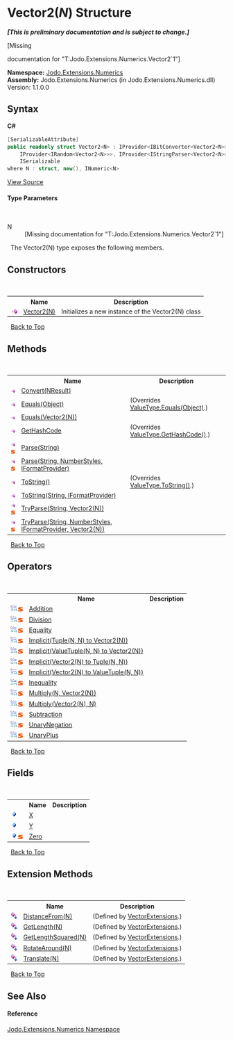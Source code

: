 # Vector2(*N*) Structure
 _**\[This is preliminary documentation and is subject to change.\]**_

\[Missing <summary> documentation for "T:Jodo.Extensions.Numerics.Vector2`1"\]

**Namespace:**&nbsp;<a href="N_Jodo_Extensions_Numerics">Jodo.Extensions.Numerics</a><br />**Assembly:**&nbsp;Jodo.Extensions.Numerics (in Jodo.Extensions.Numerics.dll) Version: 1.1.0.0

## Syntax

**C#**<br />
``` C#
[SerializableAttribute]
public readonly struct Vector2<N> : IProvider<IBitConverter<Vector2<N>>>, 
	IProvider<IRandom<Vector2<N>>>, IProvider<IStringParser<Vector2<N>>>, 
	ISerializable
where N : struct, new(), INumeric<N>

```

<a href="https://github.com/JosephJShort/Jodo.Extensions/blob/main/src/Jodo.Extensions.Numerics/Vector2.cs" rel="noopener noreferrer" title="View the source code">View Source</a><br />

#### Type Parameters
&nbsp;<dl><dt>N</dt><dd>\[Missing <typeparam name="N"/> documentation for "T:Jodo.Extensions.Numerics.Vector2`1"\]</dd></dl>&nbsp;
The Vector2(N) type exposes the following members.


## Constructors
&nbsp;<table><tr><th></th><th>Name</th><th>Description</th></tr><tr><td>![Public method](media/pubmethod.gif "Public method")</td><td><a href="M_Jodo_Extensions_Numerics_Vector2_1__ctor">Vector2(N)</a></td><td>
Initializes a new instance of the Vector2(N) class</td></tr></table>&nbsp;
<a href="#vector2(*n*)-structure">Back to Top</a>

## Methods
&nbsp;<table><tr><th></th><th>Name</th><th>Description</th></tr><tr><td>![Public method](media/pubmethod.gif "Public method")</td><td><a href="M_Jodo_Extensions_Numerics_Vector2_1_Convert__1">Convert(NResult)</a></td><td /></tr><tr><td>![Public method](media/pubmethod.gif "Public method")</td><td><a href="M_Jodo_Extensions_Numerics_Vector2_1_Equals_1">Equals(Object)</a></td><td> (Overrides <a href="https://docs.microsoft.com/dotnet/api/system.valuetype.equals#system-valuetype-equals(system-object)" target="_blank" rel="noopener noreferrer">ValueType.Equals(Object)</a>.)</td></tr><tr><td>![Public method](media/pubmethod.gif "Public method")</td><td><a href="M_Jodo_Extensions_Numerics_Vector2_1_Equals">Equals(Vector2(N))</a></td><td /></tr><tr><td>![Public method](media/pubmethod.gif "Public method")</td><td><a href="M_Jodo_Extensions_Numerics_Vector2_1_GetHashCode">GetHashCode</a></td><td> (Overrides <a href="https://docs.microsoft.com/dotnet/api/system.valuetype.gethashcode#system-valuetype-gethashcode" target="_blank" rel="noopener noreferrer">ValueType.GetHashCode()</a>.)</td></tr><tr><td>![Public method](media/pubmethod.gif "Public method")![Static member](media/static.gif "Static member")</td><td><a href="M_Jodo_Extensions_Numerics_Vector2_1_Parse">Parse(String)</a></td><td /></tr><tr><td>![Public method](media/pubmethod.gif "Public method")![Static member](media/static.gif "Static member")</td><td><a href="M_Jodo_Extensions_Numerics_Vector2_1_Parse_1">Parse(String, NumberStyles, IFormatProvider)</a></td><td /></tr><tr><td>![Public method](media/pubmethod.gif "Public method")</td><td><a href="M_Jodo_Extensions_Numerics_Vector2_1_ToString">ToString()</a></td><td> (Overrides <a href="https://docs.microsoft.com/dotnet/api/system.valuetype.tostring#system-valuetype-tostring" target="_blank" rel="noopener noreferrer">ValueType.ToString()</a>.)</td></tr><tr><td>![Public method](media/pubmethod.gif "Public method")</td><td><a href="M_Jodo_Extensions_Numerics_Vector2_1_ToString_1">ToString(String, IFormatProvider)</a></td><td /></tr><tr><td>![Public method](media/pubmethod.gif "Public method")![Static member](media/static.gif "Static member")</td><td><a href="M_Jodo_Extensions_Numerics_Vector2_1_TryParse">TryParse(String, Vector2(N))</a></td><td /></tr><tr><td>![Public method](media/pubmethod.gif "Public method")![Static member](media/static.gif "Static member")</td><td><a href="M_Jodo_Extensions_Numerics_Vector2_1_TryParse_1">TryParse(String, NumberStyles, IFormatProvider, Vector2(N))</a></td><td /></tr></table>&nbsp;
<a href="#vector2(*n*)-structure">Back to Top</a>

## Operators
&nbsp;<table><tr><th></th><th>Name</th><th>Description</th></tr><tr><td>![Public operator](media/puboperator.gif "Public operator")![Static member](media/static.gif "Static member")</td><td><a href="M_Jodo_Extensions_Numerics_Vector2_1_op_Addition">Addition</a></td><td /></tr><tr><td>![Public operator](media/puboperator.gif "Public operator")![Static member](media/static.gif "Static member")</td><td><a href="M_Jodo_Extensions_Numerics_Vector2_1_op_Division">Division</a></td><td /></tr><tr><td>![Public operator](media/puboperator.gif "Public operator")![Static member](media/static.gif "Static member")</td><td><a href="M_Jodo_Extensions_Numerics_Vector2_1_op_Equality">Equality</a></td><td /></tr><tr><td>![Public operator](media/puboperator.gif "Public operator")![Static member](media/static.gif "Static member")</td><td><a href="M_Jodo_Extensions_Numerics_Vector2_1_op_Implicit_2">Implicit(Tuple(N, N) to Vector2(N))</a></td><td /></tr><tr><td>![Public operator](media/puboperator.gif "Public operator")![Static member](media/static.gif "Static member")</td><td><a href="M_Jodo_Extensions_Numerics_Vector2_1_op_Implicit_3">Implicit(ValueTuple(N, N) to Vector2(N))</a></td><td /></tr><tr><td>![Public operator](media/puboperator.gif "Public operator")![Static member](media/static.gif "Static member")</td><td><a href="M_Jodo_Extensions_Numerics_Vector2_1_op_Implicit_1">Implicit(Vector2(N) to Tuple(N, N))</a></td><td /></tr><tr><td>![Public operator](media/puboperator.gif "Public operator")![Static member](media/static.gif "Static member")</td><td><a href="M_Jodo_Extensions_Numerics_Vector2_1_op_Implicit">Implicit(Vector2(N) to ValueTuple(N, N))</a></td><td /></tr><tr><td>![Public operator](media/puboperator.gif "Public operator")![Static member](media/static.gif "Static member")</td><td><a href="M_Jodo_Extensions_Numerics_Vector2_1_op_Inequality">Inequality</a></td><td /></tr><tr><td>![Public operator](media/puboperator.gif "Public operator")![Static member](media/static.gif "Static member")</td><td><a href="M_Jodo_Extensions_Numerics_Vector2_1_op_Multiply_1">Multiply(N, Vector2(N))</a></td><td /></tr><tr><td>![Public operator](media/puboperator.gif "Public operator")![Static member](media/static.gif "Static member")</td><td><a href="M_Jodo_Extensions_Numerics_Vector2_1_op_Multiply">Multiply(Vector2(N), N)</a></td><td /></tr><tr><td>![Public operator](media/puboperator.gif "Public operator")![Static member](media/static.gif "Static member")</td><td><a href="M_Jodo_Extensions_Numerics_Vector2_1_op_Subtraction">Subtraction</a></td><td /></tr><tr><td>![Public operator](media/puboperator.gif "Public operator")![Static member](media/static.gif "Static member")</td><td><a href="M_Jodo_Extensions_Numerics_Vector2_1_op_UnaryNegation">UnaryNegation</a></td><td /></tr><tr><td>![Public operator](media/puboperator.gif "Public operator")![Static member](media/static.gif "Static member")</td><td><a href="M_Jodo_Extensions_Numerics_Vector2_1_op_UnaryPlus">UnaryPlus</a></td><td /></tr></table>&nbsp;
<a href="#vector2(*n*)-structure">Back to Top</a>

## Fields
&nbsp;<table><tr><th></th><th>Name</th><th>Description</th></tr><tr><td>![Public field](media/pubfield.gif "Public field")</td><td><a href="F_Jodo_Extensions_Numerics_Vector2_1_X">X</a></td><td /></tr><tr><td>![Public field](media/pubfield.gif "Public field")</td><td><a href="F_Jodo_Extensions_Numerics_Vector2_1_Y">Y</a></td><td /></tr><tr><td>![Public field](media/pubfield.gif "Public field")![Static member](media/static.gif "Static member")</td><td><a href="F_Jodo_Extensions_Numerics_Vector2_1_Zero">Zero</a></td><td /></tr></table>&nbsp;
<a href="#vector2(*n*)-structure">Back to Top</a>

## Extension Methods
&nbsp;<table><tr><th></th><th>Name</th><th>Description</th></tr><tr><td>![Public Extension Method](media/pubextension.gif "Public Extension Method")</td><td><a href="M_Jodo_Extensions_Geometry_VectorExtensions_DistanceFrom__1">DistanceFrom(N)</a></td><td> (Defined by <a href="T_Jodo_Extensions_Geometry_VectorExtensions">VectorExtensions</a>.)</td></tr><tr><td>![Public Extension Method](media/pubextension.gif "Public Extension Method")</td><td><a href="M_Jodo_Extensions_Geometry_VectorExtensions_GetLength__1">GetLength(N)</a></td><td> (Defined by <a href="T_Jodo_Extensions_Geometry_VectorExtensions">VectorExtensions</a>.)</td></tr><tr><td>![Public Extension Method](media/pubextension.gif "Public Extension Method")</td><td><a href="M_Jodo_Extensions_Geometry_VectorExtensions_GetLengthSquared__1">GetLengthSquared(N)</a></td><td> (Defined by <a href="T_Jodo_Extensions_Geometry_VectorExtensions">VectorExtensions</a>.)</td></tr><tr><td>![Public Extension Method](media/pubextension.gif "Public Extension Method")</td><td><a href="M_Jodo_Extensions_Geometry_VectorExtensions_RotateAround__1">RotateAround(N)</a></td><td> (Defined by <a href="T_Jodo_Extensions_Geometry_VectorExtensions">VectorExtensions</a>.)</td></tr><tr><td>![Public Extension Method](media/pubextension.gif "Public Extension Method")</td><td><a href="M_Jodo_Extensions_Geometry_VectorExtensions_Translate__1">Translate(N)</a></td><td> (Defined by <a href="T_Jodo_Extensions_Geometry_VectorExtensions">VectorExtensions</a>.)</td></tr></table>&nbsp;
<a href="#vector2(*n*)-structure">Back to Top</a>

## See Also


#### Reference
<a href="N_Jodo_Extensions_Numerics">Jodo.Extensions.Numerics Namespace</a><br />